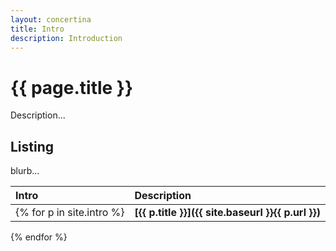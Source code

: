 ```yaml
---
layout: concertina
title: Intro
description: Introduction
---
```


# {{ page.title }}

Description...

## Listing

blurb...

| Intro | Description |
| :---  | :---        |
{% for p in site.intro %}| **[{{ p.title }}]({{ site.baseurl }}{{ p.url }})** | {{ p.description }} |
{% endfor %}

